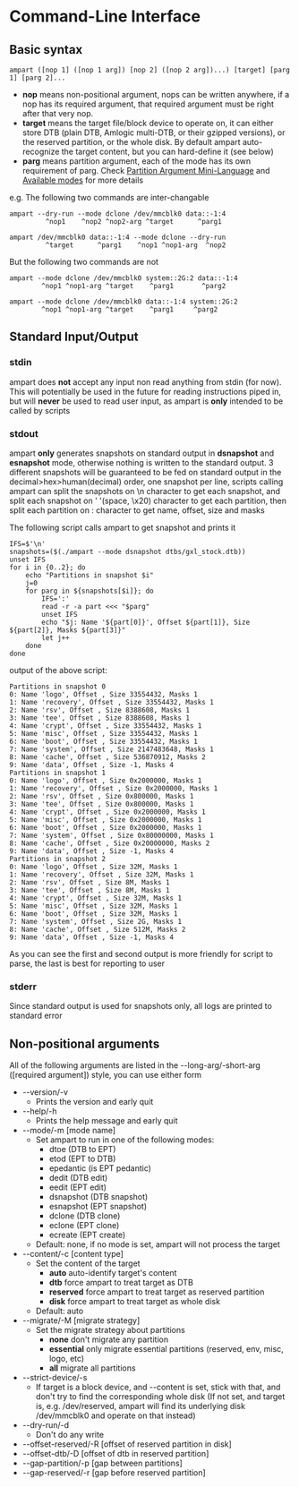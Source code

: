 # Command-Line Interface
## Basic syntax
````
ampart ([nop 1] ([nop 1 arg]) [nop 2] ([nop 2 arg])...) [target] [parg 1] [parg 2]...
````
 - **nop** means non-positional argument, nops can be written anywhere, if a nop has its required argument, that required argument must be right after that very nop.
 - **target** means the target file/block device to operate on, it can either store DTB (plain DTB, Amlogic multi-DTB, or their gzipped versions), or the reserved partition, or the whole disk. By default ampart auto-recognize the target content, but you can hard-define it (see below)
 - **parg** means partition argument, each of the mode has its own requirement of parg. Check [Partition Argument Mini-Language][parg] and [Available modes][modes] for more details


e.g. 
The following two commands are inter-changable
````
ampart --dry-run --mode dclone /dev/mmcblk0 data::-1:4
         ^nop1    ^nop2 ^nop2-arg ^target      ^parg1
````
    
````
ampart /dev/mmcblk0 data::-1:4 --mode dclone --dry-run 
         ^target      ^parg1    ^nop1 ^nop1-arg  ^nop2
````
But the following two commands are not
```
ampart --mode dclone /dev/mmcblk0 system::2G:2 data::-1:4
        ^nop1 ^nop1-arg ^target    ^parg1       ^parg2
```
```
ampart --mode dclone /dev/mmcblk0 data::-1:4 system::2G:2
        ^nop1 ^nop1-arg ^target    ^parg1     ^parg2
```

## Standard Input/Output
### stdin
ampart does **not** accept any input non read anything from stdin (for now). This will potentially be used in the future for reading instructions piped in, but will **never** be used to read user input, as ampart is **only** intended to be called by scripts
### stdout
ampart **only** generates snapshots on standard output in **dsnapshot** and **esnapshot** mode, otherwise nothing is written to the standard output. 3 different snapshots will be guaranteed to be fed on standard output in the decimal>hex>human(decimal) order, one snapshot per line, scripts calling ampart can split the snapshots on \n character to get each snapshot, and split each snapshot on ' '(space, \x20)  character to get each partition, then split each partition on : character to get name, offset, size and masks

The following script calls ampart to get snapshot and prints it
```
IFS=$'\n'
snapshots=($(./ampart --mode dsnapshot dtbs/gxl_stock.dtb))
unset IFS
for i in {0..2}; do
    echo "Partitions in snapshot $i"
    j=0
    for parg in ${snapshots[$i]}; do
        IFS=':'
        read -r -a part <<< "$parg"
        unset IFS
        echo "$j: Name '${part[0]}', Offset ${part[1]}, Size ${part[2]}, Masks ${part[3]}"
        let j++
    done
done
```
output of the above script:
```
Partitions in snapshot 0
0: Name 'logo', Offset , Size 33554432, Masks 1
1: Name 'recovery', Offset , Size 33554432, Masks 1
2: Name 'rsv', Offset , Size 8388608, Masks 1
3: Name 'tee', Offset , Size 8388608, Masks 1
4: Name 'crypt', Offset , Size 33554432, Masks 1
5: Name 'misc', Offset , Size 33554432, Masks 1
6: Name 'boot', Offset , Size 33554432, Masks 1
7: Name 'system', Offset , Size 2147483648, Masks 1
8: Name 'cache', Offset , Size 536870912, Masks 2
9: Name 'data', Offset , Size -1, Masks 4
Partitions in snapshot 1
0: Name 'logo', Offset , Size 0x2000000, Masks 1
1: Name 'recovery', Offset , Size 0x2000000, Masks 1
2: Name 'rsv', Offset , Size 0x800000, Masks 1
3: Name 'tee', Offset , Size 0x800000, Masks 1
4: Name 'crypt', Offset , Size 0x2000000, Masks 1
5: Name 'misc', Offset , Size 0x2000000, Masks 1
6: Name 'boot', Offset , Size 0x2000000, Masks 1
7: Name 'system', Offset , Size 0x80000000, Masks 1
8: Name 'cache', Offset , Size 0x20000000, Masks 2
9: Name 'data', Offset , Size -1, Masks 4
Partitions in snapshot 2
0: Name 'logo', Offset , Size 32M, Masks 1
1: Name 'recovery', Offset , Size 32M, Masks 1
2: Name 'rsv', Offset , Size 8M, Masks 1
3: Name 'tee', Offset , Size 8M, Masks 1
4: Name 'crypt', Offset , Size 32M, Masks 1
5: Name 'misc', Offset , Size 32M, Masks 1
6: Name 'boot', Offset , Size 32M, Masks 1
7: Name 'system', Offset , Size 2G, Masks 1
8: Name 'cache', Offset , Size 512M, Masks 2
9: Name 'data', Offset , Size -1, Masks 4
```
As you can see the first and second output is more friendly for script to parse, the last is best for reporting to user
### stderr
Since standard output is used for snapshots only, all logs are printed to standard error

## Non-positional arguments
All of the following arguments are listed in the --long-arg/-short-arg ([required argument]) style, you can use either form
 - --version/-v
   - Prints the version and early quit
 - --help/-h
   - Prints the help message and early quit
 - --mode/-m [mode name]
   - Set ampart to run in one of the following modes:
     - dtoe (DTB to EPT)
     - etod (EPT to DTB)
     - epedantic (is EPT pedantic)
     - dedit (DTB edit)
     - eedit (EPT edit)
     - dsnapshot (DTB snapshot)
     - esnapshot (EPT snapshot)
     - dclone (DTB clone)
     - eclone (EPT clone)
     - ecreate (EPT create)
   - Default: none, if no mode is set, ampart will not process the target
 - --content/-c [content type]
   - Set the content of the target
     - **auto** auto-identify target's content
     - **dtb** force ampart to treat target as DTB
     - **reserved** force ampart to treat target as reserved partition
     - **disk** force ampart to treat target as whole disk
   - Default: auto
 - --migrate/-M [migrate strategy]
   - Set the migrate strategy about partitions
     - **none** don't migrate any partition
     - **essential** only migrate essential partitions (reserved, env, misc, logo, etc)
     - **all** migrate all partitions
 - --strict-device/-s
   - If target is a block device, and --content is set, stick with that, and don't try to find the corresponding whole disk (If not set, and target is, e.g. /dev/reserved, ampart will find its underlying disk /dev/mmcblk0 and operate on that instead)
 - --dry-run/-d
   - Don't do any write
 - --offset-reserved/-R [offset of reserved partition in disk]
 - --offset-dtb/-D [offset of dtb in reserved partition]
 - --gap-partition/-p [gap between partitions]
 - --gap-reserved/-r [gap before reserved partition]

[parg]:partition-argument-mini-language.md
[modes]:available-modes.md